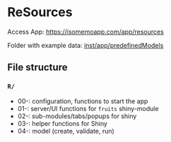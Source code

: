 # ReSources

Access App: https://isomemoapp.com/app/resources

Folder with example data: [inst/app/predefinedModels](https://github.com/Pandora-IsoMemo/resources/tree/main/inst/app/predefinedModels)

## File structure

### `R/`

- 00-: configuration, functions to start the app
- 01-: server/UI functions for `fruits` shiny-module
- 02-: sub-modules/tabs/popups for shiny
- 03-: helper functions for Shiny
- 04-: model (create, validate, run)
